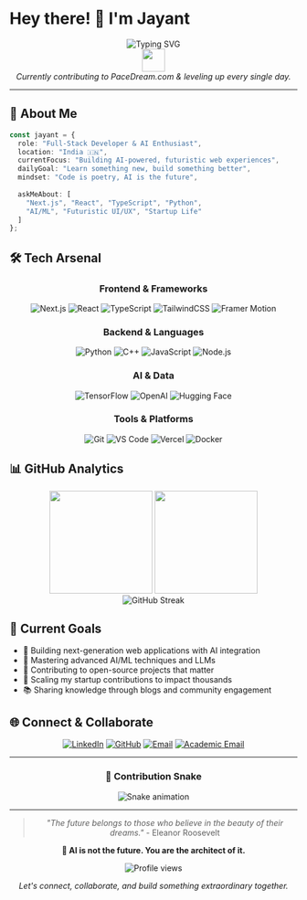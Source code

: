 # Hey there! 👋 I'm Jayant

<div align="center">
  <img src="https://readme-typing-svg.herokuapp.com?font=Fira+Code&size=32&duration=2800&pause=2000&color=A855F7&center=true&vCenter=true&width=940&lines=AI+Engineer+%26+Full-Stack+Developer;Building+the+Future%2C+One+Line+at+a+Time;Welcome+to+My+Digital+Universe!" alt="Typing SVG" />
</div>

<div align="center">
  <img src="https://media.giphy.com/media/hvRJCLFzcasrR4ia7z/giphy.gif" width="40"/>
  <br>
  <em>Currently contributing to PaceDream.com & leveling up every single day.</em>
</div>

---

## 🚀 About Me

```typescript
const jayant = {
  role: "Full-Stack Developer & AI Enthusiast",
  location: "India 🇮🇳",
  currentFocus: "Building AI-powered, futuristic web experiences",
  dailyGoal: "Learn something new, build something better",
  mindset: "Code is poetry, AI is the future",
  
  askMeAbout: [
    "Next.js", "React", "TypeScript", "Python", 
    "AI/ML", "Futuristic UI/UX", "Startup Life"
  ]
};
```

## 🛠️ Tech Arsenal

<div align="center">

### Frontend & Frameworks
![Next.js](https://img.shields.io/badge/Next.js-000000?style=for-the-badge&logo=next.js&logoColor=white)
![React](https://img.shields.io/badge/React-61DAFB?style=for-the-badge&logo=react&logoColor=black)
![TypeScript](https://img.shields.io/badge/TypeScript-3178C6?style=for-the-badge&logo=typescript&logoColor=white)
![TailwindCSS](https://img.shields.io/badge/Tailwind_CSS-38B2AC?style=for-the-badge&logo=tailwind-css&logoColor=white)
![Framer Motion](https://img.shields.io/badge/Framer_Motion-0055FF?style=for-the-badge&logo=framer&logoColor=white)

### Backend & Languages
![Python](https://img.shields.io/badge/Python-3776AB?style=for-the-badge&logo=python&logoColor=white)
![C++](https://img.shields.io/badge/C++-00599C?style=for-the-badge&logo=cplusplus&logoColor=white)
![JavaScript](https://img.shields.io/badge/JavaScript-F7DF1E?style=for-the-badge&logo=javascript&logoColor=black)
![Node.js](https://img.shields.io/badge/Node.js-339933?style=for-the-badge&logo=node.js&logoColor=white)

### AI & Data
![TensorFlow](https://img.shields.io/badge/TensorFlow-FF6F00?style=for-the-badge&logo=tensorflow&logoColor=white)
![OpenAI](https://img.shields.io/badge/OpenAI-412991?style=for-the-badge&logo=openai&logoColor=white)
![Hugging Face](https://img.shields.io/badge/🤗_Hugging_Face-FFD21E?style=for-the-badge&logoColor=black)

### Tools & Platforms
![Git](https://img.shields.io/badge/Git-F05032?style=for-the-badge&logo=git&logoColor=white)
![VS Code](https://img.shields.io/badge/VS_Code-007ACC?style=for-the-badge&logo=visual-studio-code&logoColor=white)
![Vercel](https://img.shields.io/badge/Vercel-000000?style=for-the-badge&logo=vercel&logoColor=white)
![Docker](https://img.shields.io/badge/Docker-2496ED?style=for-the-badge&logo=docker&logoColor=white)

</div>

## 📊 GitHub Analytics

<div align="center">
  <img height="180em" src="https://github-readme-stats.vercel.app/api?username=Pasta-coder&show_icons=true&theme=tokyonight&include_all_commits=true&count_private=true"/>
  <img height="180em" src="https://github-readme-stats.vercel.app/api/top-langs/?username=Pasta-coder&layout=compact&langs_count=8&theme=tokyonight"/>
</div>

<div align="center">
  <img src="https://github-readme-streak-stats.herokuapp.com/?user=Pasta-coder&theme=tokyonight" alt="GitHub Streak" />
</div>


## 🎯 Current Goals

- 🔭 Building next-generation web applications with AI integration
- 🌱 Mastering advanced AI/ML techniques and LLMs
- 👯 Contributing to open-source projects that matter
- 🚀 Scaling my startup contributions to impact thousands
- 📚 Sharing knowledge through blogs and community engagement

## 🌐 Connect & Collaborate

<div align="center">
  
[![LinkedIn](https://img.shields.io/badge/LinkedIn-0077B5?style=for-the-badge&logo=linkedin&logoColor=white)](https://linkedin.com/in/jayant-chauhan-991499260)
[![GitHub](https://img.shields.io/badge/GitHub-100000?style=for-the-badge&logo=github&logoColor=white)](https://github.com/Pasta-coder)
[![Email](https://img.shields.io/badge/Email-D14836?style=for-the-badge&logo=gmail&logoColor=white)](mailto:0001jayant@gmail.com)
[![Academic Email](https://img.shields.io/badge/Academic_Email-0078D4?style=for-the-badge&logo=microsoft-outlook&logoColor=white)](mailto:jayant.chauhan.ug24@nsut.ac.in)

</div>

---

<div align="center">

### 🐍 Contribution Snake
<img src="https://raw.githubusercontent.com/Pasta-coder/Pasta-coder/output/github-contribution-grid-snake.svg" alt="Snake animation" />

</div>

---

<div align="center">
  
> *"The future belongs to those who believe in the beauty of their dreams."* - Eleanor Roosevelt

**🚀 AI is not the future. You are the architect of it.**

<img src="https://komarev.com/ghpvc/?username=Pasta-coder&label=Profile%20views&color=0e75b6&style=flat" alt="Profile views" />

*Let's connect, collaborate, and build something extraordinary together.*

</div>
